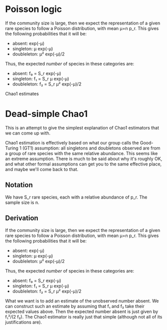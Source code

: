 Poisson logic
=============

If the community size is large, then we expect the representation of a given rare species to follow a Poisson distribution, with mean μ=n p_r. This gives the following probabilities that it will be:

* absent: exp(-μ)
* singleton: μ exp(-μ)
* doubleleton: μ² exp(-μ)/2

Thus, the expected _number_ of species in these categories are:

* absent: f₀ = S_r exp(-μ)
* singleton: f₁ = S_r μ exp(-μ)
* doubleleton: f₂ = S_r μ² exp(-μ)/2

Chao1 estimates 

Dead-simple Chao1
=================

This is an attempt to give the simplest explanation of Chao1 estimators that we can come up with.

Chao1 estimation is effectively based on what our group calls the Good-Turing 1 (GT1) assumption: all singletons and doubletons observed are from a group of rare species with the same relative abundance. This seems like an extreme assumption. There is much to be said about why it's roughly OK, and what other formal assumptions can get you to the same effective place, and maybe we'll come back to that.

Notation
--------

We have S_r rare species, each with a relative abundance of p_r. The sample size is n. 

Derivation
----------

If the community size is large, then we expect the representation of a given rare species to follow a Poisson distribution, with mean μ=n p_r. This gives the following probabilities that it will be:

* absent: exp(-μ)
* singleton: μ exp(-μ)
* doubleleton: μ² exp(-μ)/2

Thus, the expected _number_ of species in these categories are:

* absent: f₀ = S_r exp(-μ)
* singleton: f₁ = S_r μ exp(-μ)
* doubleleton: f₂ = S_r μ² exp(-μ)/2

What we want is to add an estimate of the unobserved number absent. We can construct such an estimate by assuming that f₁ and f₂ take their expected values above. Then the expected number absent is just given by f₁²/(2 f₂). The Chao1 estimator is really just that simple (although not all of its justifications are).
